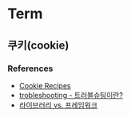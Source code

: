 # Term

## 쿠키(cookie)

### References

- [Cookie Recipes](https://so-so.dev/web/cookie-recipes/)
- [trobleshooting - 트러블슈팅이란?](https://mingnol2.tistory.com/173)
- [라이브러리 vs. 프레임워크](https://www.youtube.com/watch?v=t9ccIykXTCM)

